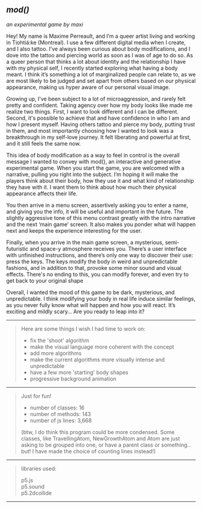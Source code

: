 ## _mod()_

_an experimental game by maxi_

Hey! My name is Maxime Perreault, and I’m a queer artist living and working in Tiohtiá:ke (Montreal). I use a few different digital media when I create, and I also tattoo. I’ve always been curious about body modifications, and I dove into the tattoo and piercing world as soon as I was of age to do so. As a queer person that thinks a lot about identity and the relationship I have with my physical self, I recently started exploring what having a body meant. I think it’s something a lot of marginalized people can relate to, as we are most likely to be judged and set apart from others based on our physical appearance, making us hyper aware of our personal visual image.

Growing up, I’ve been subject to a lot of microaggression, and rarely felt pretty and confident. Taking agency over how my body looks like made me realize two things. First, I want to look different and I can be different. Second, it's possible to achieve that and have confidence in who I am and how I present myself. Having others tattoo and pierce my body, putting trust in them, and most importantly choosing how I wanted to look was a breakthrough in my self-love journey. It felt liberating and powerful at first, and it still feels the same now.

This idea of body modification as a way to feel in control is the overall message I wanted to convey with mod(), an interactive and generative experimental game. When you start the game, you are welcomed with a narrative, pulling you right into the subject. I’m hoping it will make the players think about their body, how they use it and what kind of relationship they have with it. I want them to think about how much their physical appearance affects their life.

You then arrive in a menu screen, assertively asking you to enter a name, and giving you the info, it will be useful and important in the future. The slightly aggressive tone of this menu contrast greatly with the intro narrative and the next ‘main game’ screen. It also makes you ponder what will happen next and keeps the experience interesting for the user.

Finally, when you arrive in the main game screen, a mysterious, semi-futuristic and space-y atmosphere receives you. There’s a user interface with unfinished instructions, and there’s only one way to discover their use: press the keys. The keys modify the body in weird and unpredictable fashions, and in addition to that, provoke some minor sound and visual effects. There's no ending to this, you can modify forever, and even try to get back to your original shape

Overall, I wanted the mood of this game to be dark, mysterious, and unpredictable. I think modifying your body in real life induce similar feelings, as you never fully know what will happen and how you will react. It’s exciting and mildly scary… Are you ready to leap into it?

---

> Here are some things I wish I had time to work on:
>
> - fix the 'shoot' algorithm
> - make the visual language more coherent with the concept
> - add more algorithms
> - make the current algorithms more visually intense and unpredictable
> - have a few more 'starting' body shapes
> - progressive background animation

---

> Just for fun!
>
> - number of classes: 16
> - number of methods: 143
> - number of js lines: 3,668
>
> (btw, I do think this program could be more condensed. Some classes, like TravellingAtom, NewGrowthAtom and Atom are just asking to be grouped into one, or have a parent class or something.. but! I have made the choice of counting lines instead!)

---

> libraries used:
>
> p5.js  
> p5.sound  
> p5.2dcollide

---
